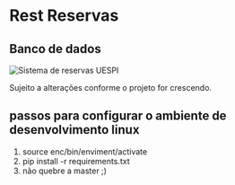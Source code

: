 # Rest Reservas 
## Banco de dados
![Sistema de reservas UESPI](https://user-images.githubusercontent.com/46036174/73596138-6f6cba80-44fe-11ea-890d-2d14a3cd6f29.jpeg)

Sujeito a alterações conforme o projeto for crescendo.

## passos para configurar o ambiente de desenvolvimento linux
1. source enc/bin/enviment/activate
2. pip install -r requirements.txt
3. não quebre a master ;)